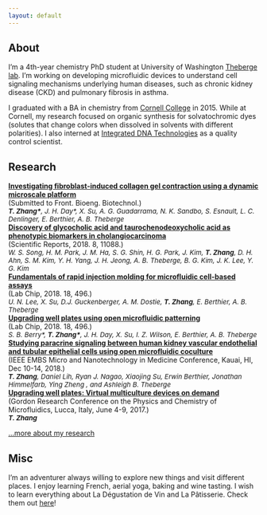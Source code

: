 ```yaml
---
layout: default
---
```


## About

I’m a 4th-year chemistry PhD student at University of Washington [Theberge lab](https://depts.washington.edu/bcmelab/). I’m working on developing microfluidic devices to understand cell signaling mechanisms underlying human diseases, such as chronic kidney disease (CKD) and pulmonary fibrosis in asthma.

I graduated with a BA in chemistry from <a href="https://www.cornellcollege.edu/">Cornell College</a> in 2015. While at Cornell, my research focused on organic synthesis for solvatochromic dyes (solutes that change colors when dissolved in solvents with different polarities). I also interned at <a href="https://www.idtdna.com/pages">Integrated DNA Technologies</a> as a quality control scientist.

## Research

<div class="research-hd">
	<text style="font-weight: bold;"><a href="https://www.biorxiv.org/content/10.1101/628230v1">Investigating fibroblast-induced collagen gel contraction using a dynamic microscale platform</a></text>
	<div>(Submitted to Front. Bioeng. Biotechnol.)</div>
	<div style="font-size: 10pt;font-style: italic;"><text style="font-weight: bold;">T. Zhang*</text>, J. H. Day*, X. Su, A. G. Guadarrama, N. K. Sandbo, S. Esnault, L. C. Denlinger, E. Berthier, A. B. Theberge</div>
</div>

<div class="research-hd">
	<text style="font-weight: bold;"><a href="https://www.nature.com/articles/s41598-018-29445-z">Discovery of glycocholic acid and taurochenodeoxycholic acid as phenotypic biomarkers in cholangiocarcinoma</a></text>
	<div>(Scientific Reports, 2018. 8, 11088.)</div>
	<div style="font-size: 10pt;font-style: italic;">W. S. Song, H. M. Park, J. M. Ha, S. G. Shin, H. G. Park, J. Kim, <text style="font-weight: bold;">T. Zhang</text>, D. H. Ahn, S. M. Kim, Y. H. Yang, J. H. Jeong, A. B. Theberge, B. G. Kim, J. K. Lee, Y. G. Kim</div>
</div>

<div class="research-hd">
	<text style="font-weight: bold;"><a href="https://pubs.rsc.org/en/content/articlelanding/2018/lc/c7lc01052d#!divAbstract">Fundamentals of rapid injection molding for microfluidic cell-based assays</a></text>
	<div>(Lab Chip, 2018. 18, 496.)</div>
	<div style="font-size: 10pt;font-style: italic;">U. N. Lee, X. Su, D.J. Guckenberger, A. M. Dostie, <text style="font-weight: bold;">T. Zhang</text>, E. Berthier, A. B. Theberge</div>
</div>

<div class="research-hd">
	<text style="font-weight: bold;"><a href="https://pubs.rsc.org/en/content/articlelanding/2017/lc/c7lc00878c#!divAbstract">Upgrading well plates using open microfluidic patterning</a></text>
	<div>(Lab Chip, 2018. 18, 496.)</div>
	<div style="font-size: 10pt;font-style: italic;">S. B. Berry*, <text style="font-weight: bold;">T. Zhang*</text>, J. H. Day, X. Su, I. Z. Wilson, E. Berthier, A. B. Theberge</div>
</div>

<div class="research-hd">
	<text style="font-weight: bold;"><a href="https://conferences.embs.org/mnm">Studying paracrine signaling between human kidney vascular endothelial and tubular epithelial cells using open microfluidic coculture</a></text>
	<div>(IEEE EMBS Micro and Nanotechnology in Medicine Conference, Kauai, HI, Dec 10-14, 2018.)</div>
	<div style="font-size: 10pt;font-style: italic;"><text style="font-weight: bold;">T. Zhang</text>, Daniel Lih, Ryan J. Nagao, Xiaojing Su, Erwin Berthier, Jonathan Himmelfarb, Ying Zheng , and Ashleigh B. Theberge</div>
</div>

<div class="research-hd">
	<text style="font-weight: bold;"><a href="https://www.grc.org/physics-and-chemistry-of-microfluidics-conference/2017">Upgrading well plates: Virtual multiculture devices on demand</a></text>
	<div>(Gordon Research Conference on the Physics and Chemistry of Microfluidics, Lucca, Italy, June 4-9, 2017.)</div>
	<div style="font-size: 10pt;font-style: italic;"><text style="font-weight: bold;">T. Zhang</text></div>
</div>

[...more about my research](./research.html)

## Misc

I’m an adventurer always willing to explore new things and visit different places. I enjoy learning French, aerial yoga, baking and wine tasting. I wish to learn everything about La Dégustation de Vin and La Pâtisserie. Check them out [here](./misc.html)!